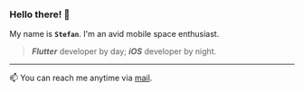 ### Hello there! 👋

My name is **`Stefan`**. I'm an avid mobile space enthusiast.

> **_Flutter_** developer by day; **_iOS_** developer by night.

---

📫 You can reach me anytime via [mail](mailto:hi.zwett@gmail.com).
